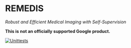 # REMEDIS

*Robust and Efficient Medical Imaging with Self-Supervision*

**This is not an officially supported Google product.**

[![Unittests](https://github.com/google-research/medical-research-foundations/actions/workflows/pytest_and_autopublish.yml/badge.svg)](https://github.com/google-research/medical-research-foundations/actions/workflows/pytest_and_autopublish.yml)
